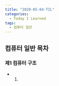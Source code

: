 ```yaml
---
title: "2020-05-04-TIL"
categories:
  - Today I Learned
tags:
  - 컴퓨터 일반
---
```


## 컴퓨터 일반 목차
### 제1 컴퓨터 구조
  - 01.
